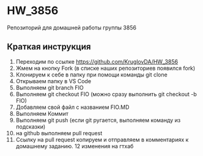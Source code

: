 # HW_3856
Репозиторий для домашней работы группы 3856

## Краткая инструкция
1. Переходим по ссылке https://github.com/KruglovDA/HW_3856
2. Жмем на кнопку Fork (в списке наших репозиториев появился fork)
3. Клонируем к себе в папку при помощи команды git clone
4. Открываем папку в VS Code
5. Выполняем git branch FIO
6. Выполняем git checkout FIO (можно сразу выполнить git checkout -b FIO)
7. Добавляем свой файл с названием FIO.MD
8. Выполняем Коммит
9. Выполняем git push (если git ругается, выполняем команду из подсказки)
10. на github выполняем pull request
11. Ссылку на pull request копируем и отправляем в комментариях к домашнему заданию.
12 изменения на гтхаб
